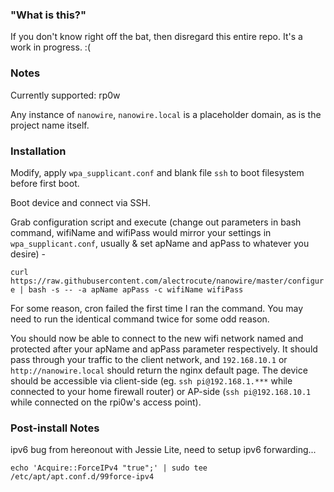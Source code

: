 ### "What is this?"

If you don't know right off the bat, then disregard this entire repo. It's a work in progress. :(


### Notes

Currently supported: rp0w

Any instance of `nanowire`, `nanowire.local` is a placeholder domain, as is the project name itself.

### Installation

Modify, apply `wpa_supplicant.conf` and blank file `ssh` to boot filesystem before first boot.

Boot device and connect via SSH.

Grab configuration script and execute (change out parameters in bash command, wifiName and wifiPass would mirror your settings in `wpa_supplicant.conf`, usually & set apName and apPass to whatever you desire) -

`curl https://raw.githubusercontent.com/alectrocute/nanowire/master/configure | bash -s -- -a apName apPass -c wifiName wifiPass`

For some reason, cron failed the first time I ran the command. You may need to run the identical command twice for some odd reason.

You should now be able to connect to the new wifi network named and protected after your apName and apPass parameter respectively. It should pass through your traffic to the client network, and `192.168.10.1` or `http://nanowire.local` should return the nginx default page. The device should be accessible via client-side (eg. `ssh pi@192.168.1.***` while connected to your home firewall router) or AP-side (`ssh pi@192.168.10.1` while connected on the rpi0w's access point).

### Post-install Notes

ipv6 bug from hereonout with Jessie Lite, need to setup ipv6 forwarding...

`echo 'Acquire::ForceIPv4 "true";' | sudo tee /etc/apt/apt.conf.d/99force-ipv4`
